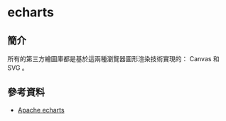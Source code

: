 # echarts

## 簡介

所有的第三方繪圖庫都是基於這兩種瀏覽器圖形渲染技術實現的： Canvas 和 SVG 。

## 參考資料

* [Apache echarts](https://echarts.apache.org/zh/index.html)
